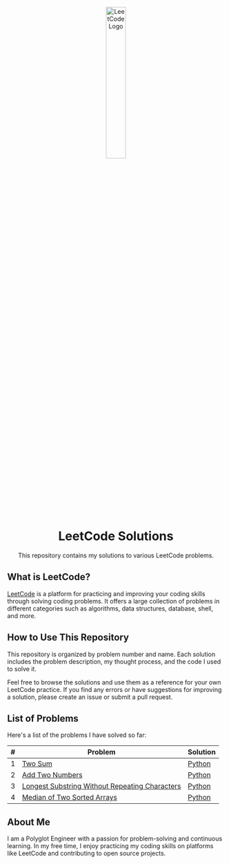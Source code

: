 <p align="center">
  <img src="https://leetcode.com/static/images/LeetCode_logo.png" width="30%" alt="LeetCode Logo"/>
</p>

<h1 align="center">LeetCode Solutions</h1>

<p align="center">This repository contains my solutions to various LeetCode problems.</p>

## What is LeetCode?

[LeetCode](https://leetcode.com/) is a platform for practicing and improving your coding skills through solving coding problems. It offers a large collection of problems in different categories such as algorithms, data structures, database, shell, and more.

## How to Use This Repository

This repository is organized by problem number and name. Each solution includes the problem description, my thought process, and the code I used to solve it.

Feel free to browse the solutions and use them as a reference for your own LeetCode practice. If you find any errors or have suggestions for improving a solution, please create an issue or submit a pull request.

## List of Problems

Here's a list of the problems I have solved so far:

| # | Problem | Solution |
|---|---------|----------|
| 1 | [Two Sum](./problem-1-two-sum) | [Python](./problem-1-two-sum/solution.py) |
| 2 | [Add Two Numbers](./problem-2-add-two-numbers) | [Python](./problem-2-add-two-numbers/solution.py) |
| 3 | [Longest Substring Without Repeating Characters](./problem-3-longest-substring-without-repeating-characters) | [Python](./problem-3-longest-substring-without-repeating-characters/solution.py) |
| 4 | [Median of Two Sorted Arrays](./problem-4-median-of-two-sorted-arrays) | [Python](./problem-4-median-of-two-sorted-arrays/solution.py) |

## About Me

I am a Polyglot Engineer with a passion for problem-solving and continuous learning. In my free time, I enjoy practicing my coding skills on platforms like LeetCode and contributing to open source projects.
